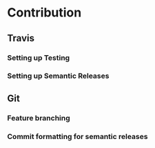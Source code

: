 # Contribution

## Travis

### Setting up Testing

### Setting up Semantic Releases


## Git

### Feature branching

### Commit formatting for semantic releases

